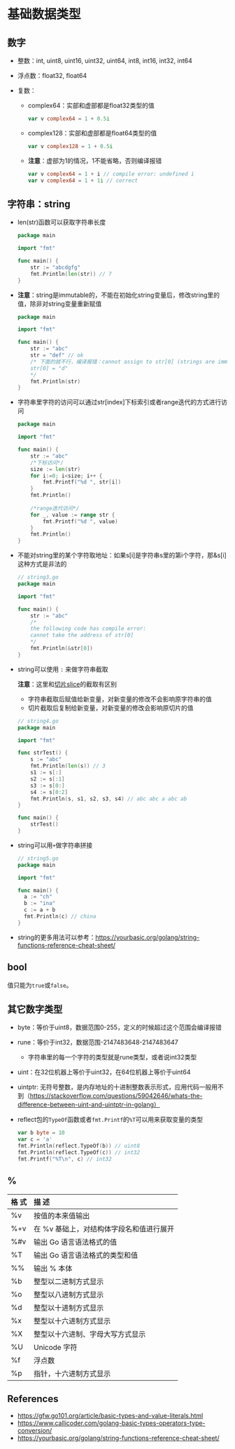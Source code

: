 # 基础数据类型
## 数字

* 整数：int, uint8, uint16, uint32, uint64, int8, int16, int32, int64

* 浮点数：float32, float64

* 复数：
  * complex64：实部和虚部都是float32类型的值
  
    ```go
    var v complex64 = 1 + 0.5i
    ```
  
  * complex128：实部和虚部都是float64类型的值
  
    ```go
    var v complex128 = 1 + 0.5i
    ```
  
  * **注意**：虚部为1的情况，1不能省略，否则编译报错
  
    ```go
    var v complex64 = 1 + i // compile error: undefined i
    var v complex64 = 1 + 1i // correct
    ```
  
    

## 字符串：string

* len(str)函数可以获取字符串长度

    ```go
    package main
    
    import "fmt"
    
    func main() {
        str := "abcdgfg"
        fmt.Println(len(str)) // 7
    }
    ```

* **注意**：string是immutable的，不能在初始化string变量后，修改string里的值，除非对string变量重新赋值

    ```go
    package main
    
    import "fmt"
    
    func main() {
        str := "abc"
        str = "def" // ok
        /* 下面的就不行，编译报错：cannot assign to str[0] (strings are immutable)
        str[0] = "d"
        */
        fmt.Println(str)
    }
    ```

* 字符串里字符的访问可以通过str[index]下标索引或者range迭代的方式进行访问

    ```go
    package main
    
    import "fmt"
    
    func main() {
        str := "abc"
        /*下标访问*/
        size := len(str)
        for i:=0; i<size; i++ {
            fmt.Printf("%d ", str[i])
        }
        fmt.Println()
        
        /*range迭代访问*/
        for _, value := range str {
            fmt.Printf("%d ", value)
        }
        fmt.Println()
    }
    ```

* 不能对string里的某个字符取地址：如果s[i]是字符串s里的第i个字符，那&s[i]这种方式是非法的

    ```go
    // string3.go
    package main
    
    import "fmt"
    
    func main() {
    	str := "abc"
    	/*
    	the following code has compile error:
    	cannot take the address of str[0]
    	*/
    	fmt.Println(&str[0])
    }
    ```

* string可以使用 `:` 来做字符串截取

    **注意**：这里和[切片slice](../lesson13/readme.md)的截取有区别
    
    * 字符串截取后赋值给新变量，对新变量的修改不会影响原字符串的值
    * 切片截取后复制给新变量，对新变量的修改会影响原切片的值
    
    ```go
    // string4.go
    package main
    
    import "fmt"
    
    func strTest() {
    	s := "abc"
    	fmt.Println(len(s)) // 3
    	s1 := s[:]
    	s2 := s[:1]
    	s3 := s[0:]
    	s4 := s[0:2]
    	fmt.Println(s, s1, s2, s3, s4) // abc abc a abc ab
    }
    
    func main() {
    	strTest()
    }
    ```
    
* string可以用`+`做字符串拼接

  ```go
  // string5.go
  package main
  
  import "fmt"
  
  func main() {
  	a := "ch"
  	b := "ina"
  	c := a + b
  	fmt.Println(c) // china
  }
  ```

* string的更多用法可以参考：https://yourbasic.org/golang/string-functions-reference-cheat-sheet/

## bool

值只能为`true`或`false`。



## 其它数字类型

* byte：等价于uint8，数据范围0-255，定义的时候超过这个范围会编译报错
* rune：等价于int32，数据范围-2147483648-2147483647
  * 字符串里的每一个字符的类型就是rune类型，或者说int32类型
* uint：在32位机器上等价于uint32，在64位机器上等价于uint64
* uintptr: 无符号整数，是内存地址的十进制整数表示形式，应用代码一般用不到（https://stackoverflow.com/questions/59042646/whats-the-difference-between-uint-and-uintptr-in-golang）

* reflect包的`TypeOf`函数或者`fmt.Printf`的`%T`可以用来获取变量的类型

    ```go
    var b byte = 10
    var c = 'a'
    fmt.Println(reflect.TypeOf(b)) // uint8
    fmt.Println(reflect.TypeOf(c)) // int32
    fmt.Printf("%T\n", c) // int32
    ```



## %

| 格  式 | 描  述                                   |
| :----- | :--------------------------------------- |
| %v     | 按值的本来值输出                         |
| %+v    | 在 %v 基础上，对结构体字段名和值进行展开 |
| %#v    | 输出 Go 语言语法格式的值                 |
| %T     | 输出 Go 语言语法格式的类型和值           |
| %%     | 输出 % 本体                              |
| %b     | 整型以二进制方式显示                     |
| %o     | 整型以八进制方式显示                     |
| %d     | 整型以十进制方式显示                     |
| %x     | 整型以十六进制方式显示                   |
| %X     | 整型以十六进制、字母大写方式显示         |
| %U     | Unicode 字符                             |
| %f     | 浮点数                                   |
| %p     | 指针，十六进制方式显示                   |



## References

* https://gfw.go101.org/article/basic-types-and-value-literals.html
* https://www.callicoder.com/golang-basic-types-operators-type-conversion/
* https://yourbasic.org/golang/string-functions-reference-cheat-sheet/

